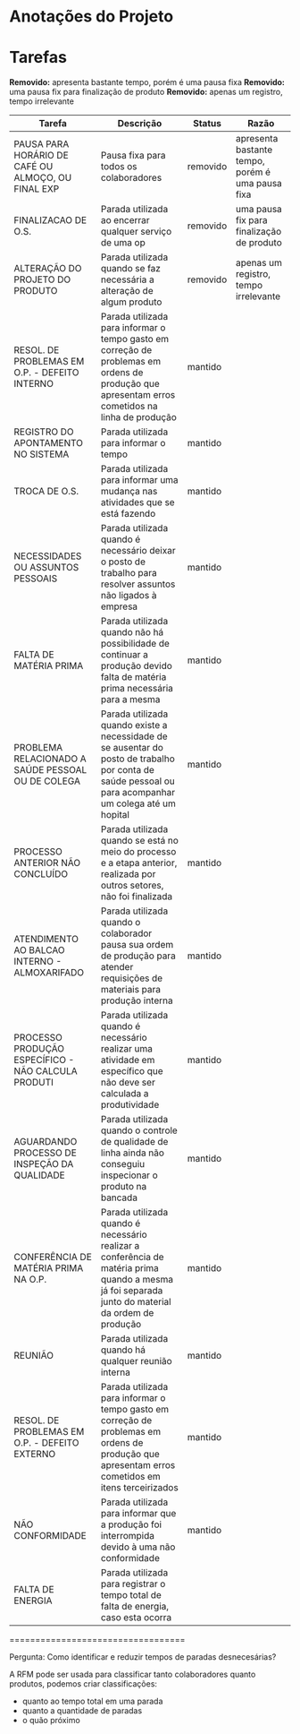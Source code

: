 # Anotações do Projeto

# Tarefas

**Removido:** apresenta bastante tempo, porém é uma pausa fixa
**Removido:** uma pausa fix para finalização de produto
**Removido:** apenas um registro, tempo irrelevante

| Tarefa                                             | Descrição                                                                                                                                               | Status   | Razão                                            |
| -------------------------------------------------- | ------------------------------------------------------------------------------------------------------------------------------------------------------- | -------- | ------------------------------------------------ |
| PAUSA PARA HORÁRIO DE CAFÉ OU ALMOÇO, OU FINAL EXP | Pausa fixa para todos os colaboradores                                                                                                                  | removido | apresenta bastante tempo, porém é uma pausa fixa |
| FINALIZACAO DE O.S.                                | Parada utilizada ao encerrar qualquer serviço de uma op                                                                                                 | removido | uma pausa fix para finalização de produto        |
| ALTERAÇÃO DO PROJETO DO PRODUTO                    | Parada utilizada quando se faz necessária a alteração de algum produto                                                                                  | removido | apenas um registro, tempo irrelevante            |
| RESOL. DE PROBLEMAS EM O.P. - DEFEITO INTERNO      | Parada utilizada para informar o tempo gasto em correção de problemas em ordens de produção que apresentam erros cometidos na linha de produção         | mantido  |                                                  |
| REGISTRO DO APONTAMENTO NO SISTEMA                 | Parada utilizada para informar o tempo                                                                                                                  | mantido  |                                                  |
| TROCA DE O.S.                                      | Parada utilizada para informar uma mudança nas atividades que se está fazendo                                                                           | mantido  |                                                  |
| NECESSIDADES OU ASSUNTOS PESSOAIS                  | Parada utilizada quando é necessário deixar o posto de trabalho para resolver assuntos não ligados à empresa                                            | mantido  |                                                  |
| FALTA DE MATÉRIA PRIMA                             | Parada utilizada quando não há possibilidade de continuar a produção devido falta de matéria prima necessária para a mesma                              | mantido  |                                                  |
| PROBLEMA RELACIONADO A SAÚDE PESSOAL OU DE COLEGA  | Parada utilizada quando existe a necessidade de se ausentar do posto de trabalho por conta de saúde pessoal ou para acompanhar um colega até um hopital | mantido  |                                                  |
| PROCESSO ANTERIOR NÃO CONCLUÍDO                    | Parada utilizada quando se está no meio do processo e a etapa anterior, realizada por outros setores, não foi finalizada                                | mantido  |                                                  |
| ATENDIMENTO AO BALCAO INTERNO - ALMOXARIFADO       | Parada utilizada quando o colaborador pausa sua ordem de produção para atender requisições de materiais para produção interna                           | mantido  |                                                  |
| PROCESSO PRODUÇÃO ESPECÍFICO - NÃO CALCULA PRODUTI | Parada utilizada quando é necessário realizar uma atividade em específico que não deve ser calculada a produtividade                                    | mantido  |                                                  |
| AGUARDANDO PROCESSO DE INSPEÇÃO DA QUALIDADE       | Parada utilizada quando o controle de qualidade de linha ainda não conseguiu inspecionar o produto na bancada                                           | mantido  |                                                  |
| CONFERÊNCIA DE MATÉRIA PRIMA NA O.P.               | Parada utilizada quando é necessário realizar a conferência de matéria prima quando a mesma já foi separada junto do material da ordem de produção      | mantido  |                                                  |
| REUNIÃO                                            | Parada utilizada quando há qualquer reunião interna                                                                                                     | mantido  |                                                  |
| RESOL. DE PROBLEMAS EM O.P. - DEFEITO EXTERNO      | Parada utilizada para informar o tempo gasto em correção de problemas em ordens de produção que apresentam erros cometidos em itens terceirizados       | mantido  |                                                  |
| NÃO CONFORMIDADE                                   | Parada utilizada para informar que a produção foi interrompida devido à uma não conformidade                                                            | mantido  |                                                  |
| FALTA DE ENERGIA                                   | Parada utilizada para registrar o tempo total de falta de energia, caso esta ocorra                                                                     |

==================================

Pergunta: Como identificar e reduzir tempos de paradas desnecesárias?

A RFM pode ser usada para classificar tanto colaboradores quanto produtos,
podemos criar classificações:

- quanto ao tempo total em uma parada
- quanto a quantidade de paradas
- o quão próximo
